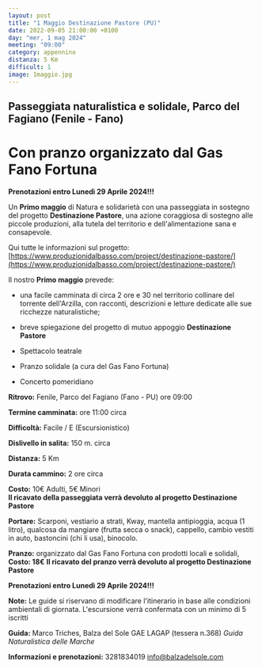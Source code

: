 ```yaml
---
layout: post
title: "1 Maggio Destinazione Pastore (PU)"
date: 2022-09-05 21:00:00 +0100
day: "mer, 1 mag 2024"
meeting: "09:00"
category: appennino
distanza: 5 Km
difficult: 1
image: 1maggio.jpg
---
```


## Passeggiata naturalistica e solidale, Parco del Fagiano (Fenile - Fano)

# Con pranzo organizzato dal Gas Fano Fortuna

**Prenotazioni entro Lunedì 29 Aprile 2024!!!**


Un **Primo maggio** di Natura e solidarietà con una passeggiata in sostegno del progetto **Destinazione Pastore**, una azione coraggiosa di sostegno alle piccole produzioni, alla tutela del territorio e dell'alimentazione sana e consapevole.

Qui tutte le informazioni sul progetto: [https://www.produzionidalbasso.com/project/destinazione-pastore/](https://www.produzionidalbasso.com/project/destinazione-pastore/)


Il nostro **Primo maggio** prevede:

- una facile camminata di circa 2 ore e 30 nel territorio collinare del torrente dell'Arzilla, con racconti, descrizioni e letture dedicate alle sue ricchezze naturalistiche;

- breve spiegazione del progetto di mutuo appoggio **Destinazione Pastore**

- Spettacolo teatrale

- Pranzo solidale (a cura del Gas Fano Fortuna)

- Concerto pomeridiano



**Ritrovo:** Fenile, Parco del Fagiano (Fano - PU) ore 09:00

**Termine camminata:** ore 11:00 circa 

**Difficoltà:** Facile / E (Escursionistico)

**Dislivello in salita:**  150 m. circa

**Distanza:** 5 Km

**Durata cammino:** 2 ore circa 

**Costo:** 10€ Adulti, 5€ Minori  
**Il ricavato della passeggiata verrà devoluto al progetto Destinazione Pastore** 

**Portare:** Scarponi, vestiario a strati, Kway, mantella antipioggia, acqua (1 litro), qualcosa da mangiare (frutta secca o snack), cappello, cambio vestiti in auto, bastoncini (chi li usa), binocolo. 

**Pranzo:** organizzato dal Gas Fano Fortuna con prodotti locali e solidali, **Costo: 18€**
**Il ricavato del pranzo verrà devoluto al progetto Destinazione Pastore** 

**Prenotazioni entro Lunedì 29 Aprile 2024!!!**

**Note:** Le guide si riservano di modificare l'itinerario in base alle condizioni ambientali di giornata. L'escursione verrà confermata con un minimo di 5 iscritti

**Guida:** Marco Triches, Balza del Sole GAE LAGAP (tessera n.368)
*Guida Naturalistica delle Marche*

**Informazioni e prenotazioni:** 3281834019 info@balzadelsole.com
